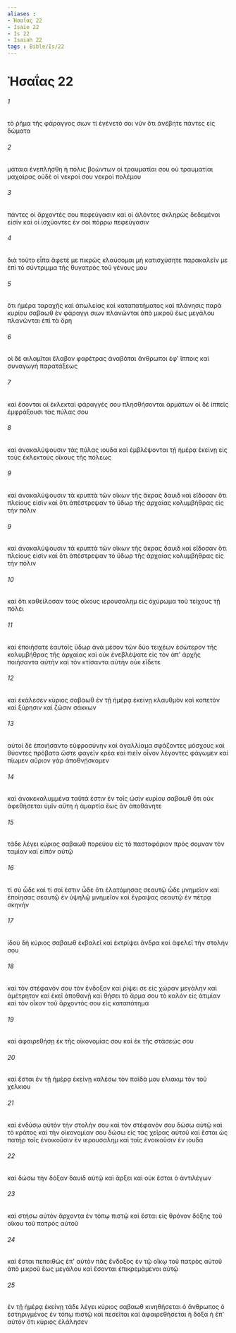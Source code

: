 ```yaml
---
aliases : 
- Ἠσαΐας 22
- Isaïe 22
- Is 22
- Isaiah 22
tags : Bible/Is/22
---
```


# Ἠσαΐας 22

###### 1
τὸ ῥῆμα τῆς φάραγγος σιων τί ἐγένετό σοι νῦν ὅτι ἀνέβητε πάντες εἰς δώματα
###### 2
μάταια ἐνεπλήσθη ἡ πόλις βοώντων οἱ τραυματίαι σου οὐ τραυματίαι μαχαίρας οὐδὲ οἱ νεκροί σου νεκροὶ πολέμου
###### 3
πάντες οἱ ἄρχοντές σου πεφεύγασιν καὶ οἱ ἁλόντες σκληρῶς δεδεμένοι εἰσίν καὶ οἱ ἰσχύοντες ἐν σοὶ πόρρω πεφεύγασιν
###### 4
διὰ τοῦτο εἶπα ἄφετέ με πικρῶς κλαύσομαι μὴ κατισχύσητε παρακαλεῖν με ἐπὶ τὸ σύντριμμα τῆς θυγατρὸς τοῦ γένους μου
###### 5
ὅτι ἡμέρα ταραχῆς καὶ ἀπωλείας καὶ καταπατήματος καὶ πλάνησις παρὰ κυρίου σαβαωθ ἐν φάραγγι σιων πλανῶνται ἀπὸ μικροῦ ἕως μεγάλου πλανῶνται ἐπὶ τὰ ὄρη
###### 6
οἱ δὲ αιλαμῖται ἔλαβον φαρέτρας ἀναβάται ἄνθρωποι ἐφ' ἵπποις καὶ συναγωγὴ παρατάξεως
###### 7
καὶ ἔσονται αἱ ἐκλεκταὶ φάραγγές σου πλησθήσονται ἁρμάτων οἱ δὲ ἱππεῖς ἐμφράξουσι τὰς πύλας σου
###### 8
καὶ ἀνακαλύψουσιν τὰς πύλας ιουδα καὶ ἐμβλέψονται τῇ ἡμέρᾳ ἐκείνῃ εἰς τοὺς ἐκλεκτοὺς οἴκους τῆς πόλεως
###### 9
καὶ ἀνακαλύψουσιν τὰ κρυπτὰ τῶν οἴκων τῆς ἄκρας δαυιδ καὶ εἴδοσαν ὅτι πλείους εἰσὶν καὶ ὅτι ἀπέστρεψαν τὸ ὕδωρ τῆς ἀρχαίας κολυμβήθρας εἰς τὴν πόλιν
###### 9
καὶ ἀνακαλύψουσιν τὰ κρυπτὰ τῶν οἴκων τῆς ἄκρας δαυιδ καὶ εἴδοσαν ὅτι πλείους εἰσὶν καὶ ὅτι ἀπέστρεψαν τὸ ὕδωρ τῆς ἀρχαίας κολυμβήθρας εἰς τὴν πόλιν
###### 10
καὶ ὅτι καθείλοσαν τοὺς οἴκους ιερουσαλημ εἰς ὀχύρωμα τοῦ τείχους τῇ πόλει
###### 11
καὶ ἐποιήσατε ἑαυτοῖς ὕδωρ ἀνὰ μέσον τῶν δύο τειχέων ἐσώτερον τῆς κολυμβήθρας τῆς ἀρχαίας καὶ οὐκ ἐνεβλέψατε εἰς τὸν ἀπ' ἀρχῆς ποιήσαντα αὐτὴν καὶ τὸν κτίσαντα αὐτὴν οὐκ εἴδετε
###### 12
καὶ ἐκάλεσεν κύριος σαβαωθ ἐν τῇ ἡμέρᾳ ἐκείνῃ κλαυθμὸν καὶ κοπετὸν καὶ ξύρησιν καὶ ζῶσιν σάκκων
###### 13
αὐτοὶ δὲ ἐποιήσαντο εὐφροσύνην καὶ ἀγαλλίαμα σφάζοντες μόσχους καὶ θύοντες πρόβατα ὥστε φαγεῖν κρέα καὶ πιεῖν οἶνον λέγοντες φάγωμεν καὶ πίωμεν αὔριον γὰρ ἀποθνῄσκομεν
###### 14
καὶ ἀνακεκαλυμμένα ταῦτά ἐστιν ἐν τοῖς ὠσὶν κυρίου σαβαωθ ὅτι οὐκ ἀφεθήσεται ὑμῖν αὕτη ἡ ἁμαρτία ἕως ἂν ἀποθάνητε
###### 15
τάδε λέγει κύριος σαβαωθ πορεύου εἰς τὸ παστοφόριον πρὸς σομναν τὸν ταμίαν καὶ εἰπὸν αὐτῷ
###### 16
τί σὺ ὧδε καὶ τί σοί ἐστιν ὧδε ὅτι ἐλατόμησας σεαυτῷ ὧδε μνημεῖον καὶ ἐποίησας σεαυτῷ ἐν ὑψηλῷ μνημεῖον καὶ ἔγραψας σεαυτῷ ἐν πέτρᾳ σκηνήν
###### 17
ἰδοὺ δὴ κύριος σαβαωθ ἐκβαλεῖ καὶ ἐκτρίψει ἄνδρα καὶ ἀφελεῖ τὴν στολήν σου
###### 18
καὶ τὸν στέφανόν σου τὸν ἔνδοξον καὶ ῥίψει σε εἰς χώραν μεγάλην καὶ ἀμέτρητον καὶ ἐκεῖ ἀποθανῇ καὶ θήσει τὸ ἅρμα σου τὸ καλὸν εἰς ἀτιμίαν καὶ τὸν οἶκον τοῦ ἄρχοντός σου εἰς καταπάτημα
###### 19
καὶ ἀφαιρεθήσῃ ἐκ τῆς οἰκονομίας σου καὶ ἐκ τῆς στάσεώς σου
###### 20
καὶ ἔσται ἐν τῇ ἡμέρᾳ ἐκείνῃ καλέσω τὸν παῖδά μου ελιακιμ τὸν τοῦ χελκιου
###### 21
καὶ ἐνδύσω αὐτὸν τὴν στολήν σου καὶ τὸν στέφανόν σου δώσω αὐτῷ καὶ τὸ κράτος καὶ τὴν οἰκονομίαν σου δώσω εἰς τὰς χεῖρας αὐτοῦ καὶ ἔσται ὡς πατὴρ τοῖς ἐνοικοῦσιν ἐν ιερουσαλημ καὶ τοῖς ἐνοικοῦσιν ἐν ιουδα
###### 22
καὶ δώσω τὴν δόξαν δαυιδ αὐτῷ καὶ ἄρξει καὶ οὐκ ἔσται ὁ ἀντιλέγων
###### 23
καὶ στήσω αὐτὸν ἄρχοντα ἐν τόπῳ πιστῷ καὶ ἔσται εἰς θρόνον δόξης τοῦ οἴκου τοῦ πατρὸς αὐτοῦ
###### 24
καὶ ἔσται πεποιθὼς ἐπ' αὐτὸν πᾶς ἔνδοξος ἐν τῷ οἴκῳ τοῦ πατρὸς αὐτοῦ ἀπὸ μικροῦ ἕως μεγάλου καὶ ἔσονται ἐπικρεμάμενοι αὐτῷ
###### 25
ἐν τῇ ἡμέρᾳ ἐκείνῃ τάδε λέγει κύριος σαβαωθ κινηθήσεται ὁ ἄνθρωπος ὁ ἐστηριγμένος ἐν τόπῳ πιστῷ καὶ πεσεῖται καὶ ἀφαιρεθήσεται ἡ δόξα ἡ ἐπ' αὐτόν ὅτι κύριος ἐλάλησεν
